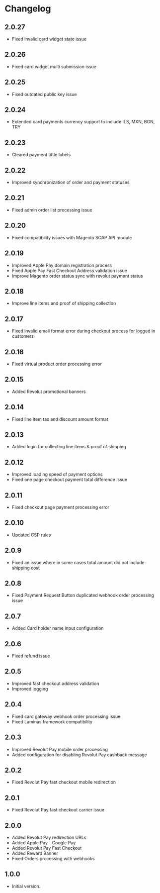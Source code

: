 # Changelog

## 2.0.27

- Fixed invalid card widget state issue

## 2.0.26

- Fixed card widget multi submission issue

## 2.0.25

- Fixed outdated public key issue

## 2.0.24

- Extended card payments currency support to include ILS, MXN, BGN, TRY

## 2.0.23

- Cleared payment tittle labels

## 2.0.22

- Improved synchronization of order and payment statuses

## 2.0.21

- Fixed admin order list processing issue

## 2.0.20

- Fixed compatibility issues with Magento SOAP API module

## 2.0.19

- Improved Apple Pay domain registration process
- Fixed Apple Pay Fast Checkout Address validation issue
- Improve Magento order status sync with revolut payment status

## 2.0.18

- Improve line items and proof of shipping collection

## 2.0.17

- Fixed invalid email format error during checkout process for logged in customers

## 2.0.16

- Fixed virtual product order processing error

## 2.0.15

- Added Revolut promotional banners

## 2.0.14

- Fixed line item tax and discount amount format

## 2.0.13

- Added logic for collecting line items & proof of shipping

## 2.0.12

- Improved loading speed of payment options
- Fixed one page checkout payment total difference issue

## 2.0.11

- Fixed checkout page payment processing error

## 2.0.10

- Updated CSP rules

## 2.0.9

- Fixed an issue where in some cases total amount did not include shipping cost

## 2.0.8

- Fixed Payment Request Button duplicated webhook order processing issue

## 2.0.7

- Added Card holder name input configuration

## 2.0.6

- Fixed refund issue

## 2.0.5

- Improved fast checkout address validation
- Improved logging

## 2.0.4

- Fixed card gateway webhook order processing issue
- Fixed Laminas framework compatibility

## 2.0.3

- Improved Revolut Pay mobile order processing
- Added configuration for disabling Revolut Pay cashback message

## 2.0.2

- Fixed Revolut Pay fast checkout mobile redirection

## 2.0.1

- Fixed Revolut Pay fast checkout carrier issue

## 2.0.0

- Added Revolut Pay redirection URLs
- Added Apple Pay - Google Pay
- Added Revolut Pay Fast Checkout
- Added Reward Banner
- Fixed Orders processing with webhooks

## 1.0.0

- Initial version.
